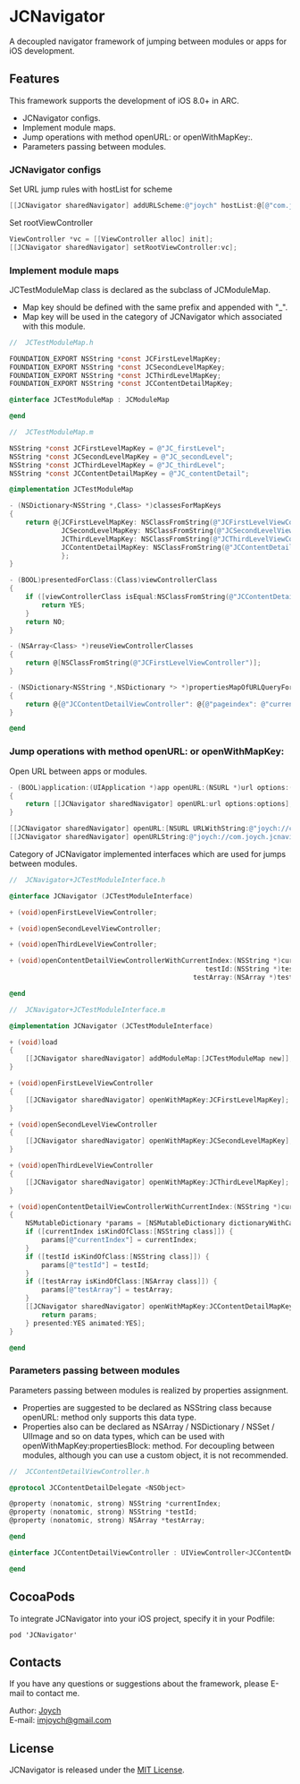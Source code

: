 # JCNavigator
A decoupled navigator framework of jumping between modules or apps for iOS development. 

## Features
This framework supports the development of iOS 8.0+ in ARC.

* JCNavigator configs.
* Implement module maps.
* Jump operations with method openURL: or openWithMapKey:.
* Parameters passing between modules.

### JCNavigator configs

Set URL jump rules with hostList for scheme
```objective-c
[[JCNavigator sharedNavigator] addURLScheme:@"joych" hostList:@[@"com.joych.JCNavigatorDemo"]];
```

Set rootViewController
```objective-c
ViewController *vc = [[ViewController alloc] init];
[[JCNavigator sharedNavigator] setRootViewController:vc];
```

### Implement module maps

JCTestModuleMap class is declared as the subclass of JCModuleMap.
* Map key should be defined with the same prefix and appended with "_".
* Map key will be used in the category of JCNavigator which associated with this module.
```objective-c
//  JCTestModuleMap.h

FOUNDATION_EXPORT NSString *const JCFirstLevelMapKey;
FOUNDATION_EXPORT NSString *const JCSecondLevelMapKey;
FOUNDATION_EXPORT NSString *const JCThirdLevelMapKey;
FOUNDATION_EXPORT NSString *const JCContentDetailMapKey;

@interface JCTestModuleMap : JCModuleMap

@end
```
```objective-c
//  JCTestModuleMap.m

NSString *const JCFirstLevelMapKey = @"JC_firstLevel";
NSString *const JCSecondLevelMapKey = @"JC_secondLevel";
NSString *const JCThirdLevelMapKey = @"JC_thirdLevel";
NSString *const JCContentDetailMapKey = @"JC_contentDetail";

@implementation JCTestModuleMap

- (NSDictionary<NSString *,Class> *)classesForMapKeys
{
    return @{JCFirstLevelMapKey: NSClassFromString(@"JCFirstLevelViewController"),
             JCSecondLevelMapKey: NSClassFromString(@"JCSecondLevelViewController"),
             JCThirdLevelMapKey: NSClassFromString(@"JCThirdLevelViewController"),
             JCContentDetailMapKey: NSClassFromString(@"JCContentDetailViewController"),
             };
}

- (BOOL)presentedForClass:(Class)viewControllerClass
{
    if ([viewControllerClass isEqual:NSClassFromString(@"JCContentDetailViewController")]) {
        return YES;
    }
    return NO;
}

- (NSArray<Class> *)reuseViewControllerClasses
{
    return @[NSClassFromString(@"JCFirstLevelViewController")];
}

- (NSDictionary<NSString *,NSDictionary *> *)propertiesMapOfURLQueryForClasses
{
    return @{@"JCContentDetailViewController": @{@"pageindex": @"currentIndex"}};
}

@end
```

### Jump operations with method openURL: or openWithMapKey:

Open URL between apps or modules.
```objective-c
- (BOOL)application:(UIApplication *)app openURL:(NSURL *)url options:(NSDictionary<UIApplicationOpenURLOptionsKey, id> *)options
{
    return [[JCNavigator sharedNavigator] openURL:url options:options];
}
```
```objective-c
[[JCNavigator sharedNavigator] openURL:[NSURL URLWithString:@"joych://com.joych.JCNavigatorDemo/firstlevel"]];
[[JCNavigator sharedNavigator] openURLString:@"joych://com.joych.jcnavigatordemo/contentdetail?pageindex=1"];
```

Category of  JCNavigator implemented interfaces which are used for jumps between modules.
```objective-c
//  JCNavigator+JCTestModuleInterface.h

@interface JCNavigator (JCTestModuleInterface)

+ (void)openFirstLevelViewController;

+ (void)openSecondLevelViewController;

+ (void)openThirdLevelViewController;

+ (void)openContentDetailViewControllerWithCurrentIndex:(NSString *)currentIndex
                                                 testId:(NSString *)testId
                                              testArray:(NSArray *)testArray;

@end
```
```objective-c
//  JCNavigator+JCTestModuleInterface.m

@implementation JCNavigator (JCTestModuleInterface)

+ (void)load
{
    [[JCNavigator sharedNavigator] addModuleMap:[JCTestModuleMap new]];
}

+ (void)openFirstLevelViewController
{
    [[JCNavigator sharedNavigator] openWithMapKey:JCFirstLevelMapKey];
}

+ (void)openSecondLevelViewController
{
    [[JCNavigator sharedNavigator] openWithMapKey:JCSecondLevelMapKey];
}

+ (void)openThirdLevelViewController
{
    [[JCNavigator sharedNavigator] openWithMapKey:JCThirdLevelMapKey];
}

+ (void)openContentDetailViewControllerWithCurrentIndex:(NSString *)currentIndex testId:(NSString *)testId testArray:(NSArray           *)testArray
{
    NSMutableDictionary *params = [NSMutableDictionary dictionaryWithCapacity:3];
    if ([currentIndex isKindOfClass:[NSString class]]) {
        params[@"currentIndex"] = currentIndex;
    }
    if ([testId isKindOfClass:[NSString class]]) {
        params[@"testId"] = testId;
    }
    if ([testArray isKindOfClass:[NSArray class]]) {
        params[@"testArray"] = testArray;
    }
    [[JCNavigator sharedNavigator] openWithMapKey:JCContentDetailMapKey propertiesBlock:^NSDictionary *{
        return params;
    } presented:YES animated:YES];
}

@end
```

### Parameters passing between modules

Parameters passing between modules is realized by properties assignment.
* Properties are suggested to be declared as NSString class because openURL: method only supports this data type.
* Properties also can be declared as NSArray / NSDictionary / NSSet / UIImage and so on data types, which can be used with openWithMapKey:propertiesBlock: method. For decoupling between modules, although you can use a custom object, it is not recommended.
```objective-c
//  JCContentDetailViewController.h

@protocol JCContentDetailDelegate <NSObject>

@property (nonatomic, strong) NSString *currentIndex;
@property (nonatomic, strong) NSString *testId;
@property (nonatomic, strong) NSArray *testArray;

@end

@interface JCContentDetailViewController : UIViewController<JCContentDetailDelegates>

@end
```

## CocoaPods
To integrate JCNavigator into your iOS project, specify it in your Podfile:

    pod 'JCNavigator'

## Contacts
If you have any questions or suggestions about the framework, please E-mail to contact me.

Author: [Joych](https://github.com/imjoych)    
E-mail: imjoych@gmail.com

## License
JCNavigator is released under the [MIT License](https://github.com/imjoych/JCNavigator/blob/master/LICENSE).

